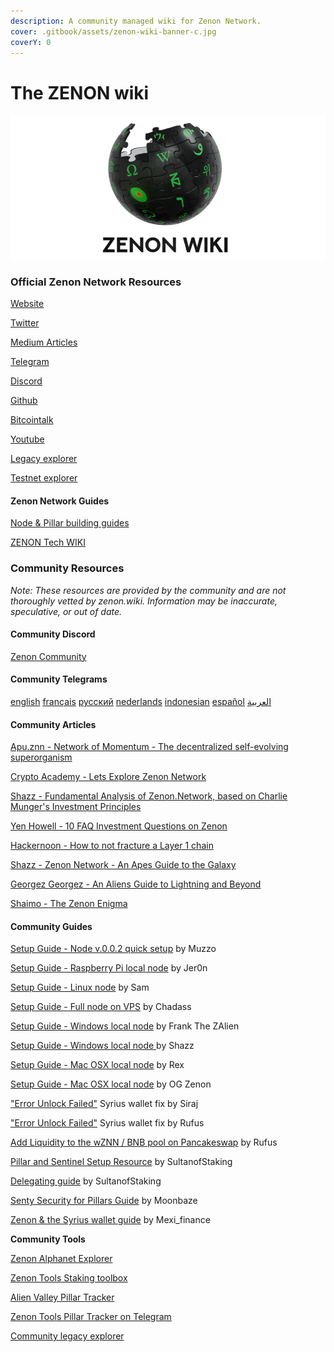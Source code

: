 ```yaml
---
description: A community managed wiki for Zenon Network.
cover: .gitbook/assets/zenon-wiki-banner-c.jpg
coverY: 0
---
```


# The ZENON wiki

![A community managed wiki for Zenon Network.](.gitbook/assets/zenon-wiki-banner-n.jpg)

### Official Zenon Network Resources

​[Website](https://zenon.network)

[Twitter](https://twitter.com/Zenon\_Network?s=20)

[Medium Articles](https://medium.com/@zenon.network)

[Telegram](https://t.me/joinchat/MLyPehLIbJj1nw1XOOOltg)

[Discord](https://discord.com/invite/XDDjECy)

[Github](https://github.com/zenon-network)

​[Bitcointalk](https://bitcointalk.org/index.php?topic=5279643.msg55303681#msg55303681)​

​[Youtube](https://www.youtube.com/channel/UCDb8ZtqBt6l5l4HugCnJwhQ)​

​[Legacy explorer](https://explore.zenon.network)​

​[Testnet explorer](https://explorer.znn.space)​

#### **Zenon Network Guides**

[Node & Pillar building guides](https://github.com/zenon-network/znn-bundle)

[ZENON Tech WIKI](https://wiki.zenon.network/#!index.md)

### Community Resources

_Note: These resources are provided by the community and are not thoroughly vetted by zenon.wiki. Information may be inaccurate, speculative, or out of date._

#### Community Discord

[Zenon Community](https://discord.gg/CK8RpWKD)

#### **Community Telegrams**

​[english](https://t.me/Zenon\_Community)​ ​[français](https://t.me/ZenonFR)​ ​[русский](https://t.me/Zenonnetwork\_Ru)​ ​[nederlands](https://t.me/ZenonNL)​ ​[indonesian](https://t.me/zenonnetwork\_ind)​ [español](https://t.me/Zenon\_Spanish\_Community) [العربية](https://t.me/zenon\_arabic\_community)

#### **Community Articles**

[Apu.znn - Network of Momentum - The decentralized self-evolving superorganism](https://medium.com/@ZNNApu/network-of-momentum-the-decentralized-self-evolving-superorganism-a96b81e57822)

​[Crypto Academy - Lets Explore Zenon Network](https://knowledgeiskey2017.medium.com/lets-explore-zenon-network-cf46d6a8d1ee)​

​[Shazz - Fundamental Analysis of Zenon.Network, based on Charlie Munger's Investment Principles](https://shazzamazzash.medium.com/fundamental-analysis-of-zenon-network-based-on-charlie-mungers-investment-principles-9097db0fa1bd)​

​[Yen Howell - 10 FAQ Investment Questions on Zenon](https://yenhowell.medium.com/zenon-101-10-frequently-asked-questions-when-investing-in-zenon-b7eb0cd1a7de)​

​[Hackernoon - How to not fracture a Layer 1 chain](https://hackernoon.com/how-not-to-fracture-a-layer-1-chain-qgi530g3)​

​[Shazz - Zenon Network - An Apes Guide to the Galaxy](https://shazzamazzash.medium.com/zenon-network-an-apes-guide-to-the-galaxy-7aad7dacdfef)​

​[Georgez Georgez - An Aliens Guide to Lightning and Beyond](https://medium.com/@georgezgeorgez/a-message-to-humans-an-aliens-guide-to-lightning-network-watchtower-limitations-and-beyond-96138967fa9b)​

​[Shaimo - The Zenon Enigma](https://medium.com/@shaimo/the-zenon-enigma-782f8b293bd6)​

#### **Community Guides**

[Setup Guide - Node v.0.0.2 quick setup](https://www.youtube.com/watch?v=YJ5sa\_2cGeM) by Muzzo

[Setup Guide - Raspberry Pi local node](https://medium.com/@jer0n/zenon-network-raspberry-pi-node-guide-1cd02d69e52e) by Jer0n

[Setup Guide - Linux node](how-to-run-a-linux-node.md) by Sam

[Setup Guide - Full node on VPS](https://medium.com/@ChadassCapital/how-to-setup-your-own-full-zenon-network-node-on-a-vps-4eabad359453) by Chadass

​[Setup Guide - Windows local node](https://frankthezalien.medium.com/how-to-create-a-node-and-connect-to-syrius-a5ad26d8a9b9) by Frank The ZAlien

[Setup Guide - Windows local node ](https://shazzamazzash.medium.com/an-apes-guide-to-run-a-full-node-for-zenon-on-windows-10-910adc2cf8ea)by Shazz

​[Setup Guide - Mac OSX local node](https://pastebin.com/tfgN4d79) by Rex

[​Setup Guide - Mac OSX local node](https://twitter.com/zenonorg/status/1464852904037265412?s=21) by OG Zenon

["Error Unlock Failed"](https://medium.com/@sirajarab/syrius-wallet-error-unlock-failed-b7b9cc627574) Syrius wallet fix by Siraj

["Error Unlock Failed"](https://medium.com/@rufusizthebezt/how-to-get-around-the-error-unlock-failed-on-syrius-wallet-acf074d3e63e) Syrius wallet fix by Rufus

[Add Liquidity to the wZNN / BNB pool on Pancakeswap](https://medium.com/@rufusizthebezt/zenon-liquidity-program-how-to-add-liquidity-on-pancakeswap-75894da9949b) by Rufus

[Pillar and Sentinel Setup Resource](https://github.com/sultanofstaking?tab=repositories) by SultanofStaking

[Delegating guide](https://medium.com/@SultanOfStaking/zenon-pillar-delegation-guide-4a1d56962873) by SultanofStaking

[Senty Security for Pillars Guide](https://github.com/MoonBaZe/sentrify) by Moonbaze

[Zenon & the Syrius wallet guide](https://drive.google.com/file/d/1Lc5PvyH6rYNRr6ODF2tf49NEg9PO3nIm/view) by Mexi\_finance



**Community Tools**

[Zenon Alphanet Explorer](https://zenonscraper.com)

[Zenon Tools Staking toolbox](https://zenon.tools)

[Alien Valley Pillar Tracker](http://alien-valley.io/who-to-delegate.html)

​[Zenon Tools Pillar Tracker on Telegram](https://t.me/pillar\_tracker)​

​[Community legacy explorer](https://explorer.zenon.community)​
